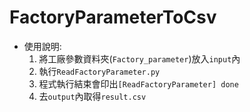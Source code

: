 # FactoryParameterToCsv
- 使用說明:  
    1. 將工廠參數資料夾(`Factory_parameter`)放入`input`內
    2. 執行`ReadFactoryParameter.py`
    3. 程式執行結束會印出`[ReadFactoryParameter] done`
    4. 去`output`內取得`result.csv`